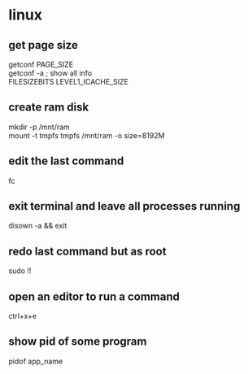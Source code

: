 # linux

## get page size
getconf PAGE\_SIZE  
getconf -a  ; show all info  
FILESIZEBITS   LEVEL1\_ICACHE\_SIZE  

## create ram disk
mkdir -p /mnt/ram   
mount -t tmpfs tmpfs /mnt/ram -o size=8192M  

## edit the last command
fc   

## exit terminal and leave all processes running
disown -a && exit   

## redo last command but as root
sudo !!  

## open an editor to run a command
ctrl+x+e   

## show pid of some program
pidof app\_name

